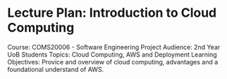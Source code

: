 # Lecture Plan: Introduction to Cloud Computing

Course: COMS20006 - Software Engineering Project
Audience: 2nd Year UoB Students
Topics: Cloud Computing, AWS and Deployment
Learning Objectives: Provice and overview of cloud computing, advantages and a foundational understand of AWS.

#
